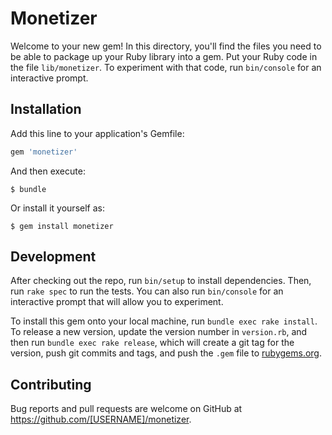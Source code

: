 # Monetizer

Welcome to your new gem! In this directory, you'll find the files you need to be able to package up your Ruby library into a gem. Put your Ruby code in the file `lib/monetizer`. To experiment with that code, run `bin/console` for an interactive prompt.

## Installation

Add this line to your application's Gemfile:

```ruby
gem 'monetizer'
```

And then execute:

    $ bundle

Or install it yourself as:

    $ gem install monetizer


## Development

After checking out the repo, run `bin/setup` to install dependencies. Then, run `rake spec` to run the tests. You can also run `bin/console` for an interactive prompt that will allow you to experiment.

To install this gem onto your local machine, run `bundle exec rake install`. To release a new version, update the version number in `version.rb`, and then run `bundle exec rake release`, which will create a git tag for the version, push git commits and tags, and push the `.gem` file to [rubygems.org](https://rubygems.org).

## Contributing

Bug reports and pull requests are welcome on GitHub at https://github.com/[USERNAME]/monetizer.
